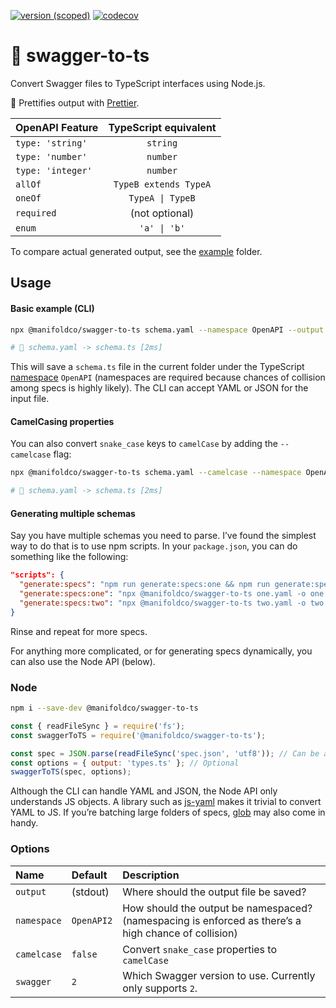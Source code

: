 [![version
(scoped)](https://img.shields.io/npm/v/@manifoldco/swagger-to-ts.svg)](https://www.npmjs.com/package/@manifoldco/swagger-to-ts)
[![codecov](https://codecov.io/gh/manifoldco/swagger-to-ts/branch/master/graph/badge.svg)](https://codecov.io/gh/manifoldco/swagger-to-ts)

# 📘️ swagger-to-ts

Convert Swagger files to TypeScript interfaces using Node.js.

💅 Prettifies output with [Prettier][prettier].

| OpenAPI Feature   | TypeScript equivalent |
| :---------------- | :-------------------: |
| `type: 'string'`  |       `string`        |
| `type: 'number'`  |       `number`        |
| `type: 'integer'` |       `number`        |
| `allOf`           | `TypeB extends TypeA` |
| `oneOf`           |   `TypeA \| TypeB`    |
| `required`        |    (not optional)     |
| `enum`            |     `'a' \| 'b'`      |

To compare actual generated output, see the [example](./example) folder.

## Usage

#### Basic example (CLI)

```bash
npx @manifoldco/swagger-to-ts schema.yaml --namespace OpenAPI --output schema.ts

# 🚀 schema.yaml -> schema.ts [2ms]
```

This will save a `schema.ts` file in the current folder under the TypeScript
[namespace][namespace] `OpenAPI` (namespaces are required because chances of
collision among specs is highly likely). The CLI can accept YAML or JSON for
the input file.

#### CamelCasing properties

You can also convert `snake_case` keys to `camelCase` by adding the
`--camelcase` flag:

```bash
npx @manifoldco/swagger-to-ts schema.yaml --camelcase --namespace OpenAPI --output schema.ts

# 🚀 schema.yaml -> schema.ts [2ms]
```

#### Generating multiple schemas

Say you have multiple schemas you need to parse. I’ve found the simplest way
to do that is to use npm scripts. In your `package.json`, you can do
something like the following:

```json
"scripts": {
  "generate:specs": "npm run generate:specs:one && npm run generate:specs:two",
  "generate:specs:one": "npx @manifoldco/swagger-to-ts one.yaml -o one.ts",
  "generate:specs:two": "npx @manifoldco/swagger-to-ts two.yaml -o two.ts"
}
```

Rinse and repeat for more specs.

For anything more complicated, or for generating specs dynamically, you can
also use the Node API (below).

### Node

```bash
npm i --save-dev @manifoldco/swagger-to-ts
```

```js
const { readFileSync } = require('fs');
const swaggerToTS = require('@manifoldco/swagger-to-ts');

const spec = JSON.parse(readFileSync('spec.json', 'utf8')); // Can be any JS object, so long as it’s in OpenAPI format
const options = { output: 'types.ts' }; // Optional
swaggerToTS(spec, options);
```

Although the CLI can handle YAML and JSON, the Node API only understands JS
objects. A library such as [js-yaml][js-yaml] makes it trivial to convert
YAML to JS. If you’re batching large folders of specs, [glob][glob] may also
come in handy.

### Options

| Name        | Default    | Description                                                                                          |
| :---------- | :--------- | :--------------------------------------------------------------------------------------------------- |
| `output`    | (stdout)   | Where should the output file be saved?                                                               |
| `namespace` | `OpenAPI2` | How should the output be namespaced? (namespacing is enforced as there’s a high chance of collision) |
| `camelcase` | `false`    | Convert `snake_case` properties to `camelCase`                                                       |
| `swagger`   | `2`        | Which Swagger version to use. Currently only supports `2`.                                           |

[glob]: https://www.npmjs.com/package/glob
[js-yaml]: https://www.npmjs.com/package/js-yaml
[namespace]: https://www.typescriptlang.org/docs/handbook/namespaces.html
[prettier]: https://npmjs.com/prettier
